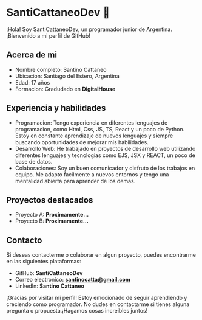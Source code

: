 # SantiCattaneoDev 👋

¡Hola! Soy SantiCattaneoDev, un programador junior de Argentina.¡Bienvenido a mi perfil de GitHub!

## Acerca de mi

- Nombre completo: Santino Cattaneo
- Ubicacion: Santiago del Estero, Argentina
- Edad: 17 años
- Formacion: Gradudado en **DigitalHouse**

## Experiencia y habilidades

- Programacion: Tengo experiencia en diferentes lenguajes de programacion, como Html, Css, JS, TS, React y un poco de Python. Estoy en constante aprendizaje de nuevos lenguajes y siempre buscando oportunidades de mejorar mis habilidades.
- Desarrollo Web: He trabajado en proyectos de desarrollo web utilizando diferentes lenguajes y tecnologias como EJS, JSX y REACT, un poco de base de datos.
- Colaboraciones: Soy un buen comunicador y disfruto de los trabajos en equipo. Me adapto facilmente a nuevos entornos y tengo una mentalidad abierta para aprender de los demas.

## Proyectos destacados

- Proyecto A: **Proximamente...**
- Proyecto B: **Proximamente...**

## Contacto

Si deseas contacterme o colaborar en algun proyecto, puedes encontrarme en las siguientes plataformas:

- GitHub: **SantiCattaneoDev**
- Correo electronico: **santinocatta@gmail.com**
- LinkedIn: **Santino Cattaneo**

¡Gracias por visitar mi perfil! Estoy emocionado de seguir aprendiendo y creciendo como programador. No dudes en contactarme si tienes alguna pregunta o propuesta.¡Hagamos cosas increibles juntos!


<!--
**SantiCattaneoDev/SantiCattaneoDev** is a ✨ _special_ ✨ repository because its `README.md` (this file) appears on your GitHub profile.

Here are some ideas to get you started:

- 🔭 I’m currently working on ...
- 🌱 I’m currently learning ...
- 👯 I’m looking to collaborate on ...
- 🤔 I’m looking for help with ...
- 💬 Ask me about ...
- 📫 How to reach me: ...
- 😄 Pronouns: ...
- ⚡ Fun fact: ...
-->
